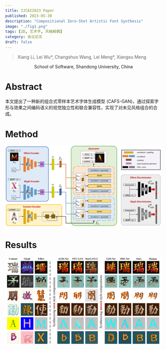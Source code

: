 ```yaml
---
title: IJCAI2023 Paper
published: 2023-05-30
description: "Compositional Zero-Shot Artistic Font Synthesis"
image: "./fig1.png"
tags: [2D, 艺术字, 风格解耦]
category: 会议论文
draft: false 
---
```


> Xiang Li, Lei Wu*, Changshuo Wang, Lei Meng*, Xiangxu Meng

<center>School of Software, Shandong University, China</center> 


# Abstract

本文提出了一种新的组合式零样本艺术字体生成模型 (CAFS-GAN)，通过探索字形与效果之间编码语义的视觉独立性和联合兼容性，实现了对未见风格组合的合成。


# Method

![](./fig2.png)

# Results
![](./fig3.png)